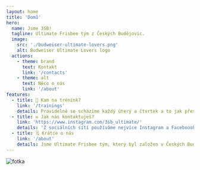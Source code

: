 ```yaml
---
layout: home
title: 'Domů'
hero:
  name: Jsme 3SB!
  tagline: Ultimate Frisbee tým z Českých Budějovic.
  image:
    src: './budweiser-ultimate-lovers.png'
    alt: Budweiser Ultimate Lovers logo
  actions:
    - theme: brand
      text: Kontakt
      link: '/contacts'
    - theme: alt
      text: Něco o nás
      link: '/about'
features:
  - title: 🥏 Kam na trénink?
    link: '/trainings'
    details: Pravidelně se scházíme každý úterý a čtvrtek a to jak přes léto, tak zimu! Na jaře, létě a podzim nás najdeš na atletickém stadionu na Sokolském ostrově a přes zimu přímo vedle v Sokolovně. Nejlepší bude, když nás kontaktuješ na některé z sociálních sítí a my se už o tebe postaráme.
  - title: ✉ Jak nás kontaktuješ?
    link: 'https://www.instagram.com/3sb_ultimate/'
    details: 'Z sociálních sítí používáme nejvíce Instagram a Faceboook, tam se proklikneš skrze ikonku v pravém horním rohu této stránky. Případně nám napiš e-mail na adresu: 3SB.ultimate@gmail.com'
  - title: 🗒️ Krátce o nás
    link: '/about'
    details: Jsme Ultimate Frisbee tým, který byl založen v Českých Budějovicích již roku 1993. Postupem času se stále rozrůstáme a jsme několika-násobnými mistry České Republiky v kategoriích Mixed, Ženy i Muži. Naši junioři jsou neméně úspěšní. Mimo ligu českou hrajeme také evropskou ligu a naši hráči pravidelně reprezentují i v barvách reprezentačních.
---
```


<div class="team-image">
  <div class="custom-block">
    <img class="index-team-image" src="/team.png" alt="fotka">
  </div>
</div>